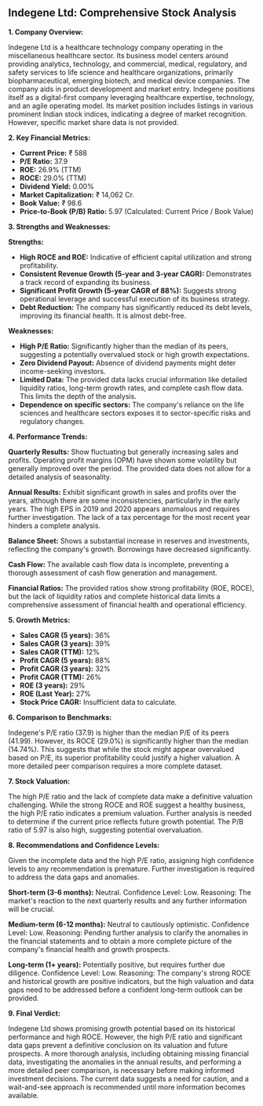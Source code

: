 ## Indegene Ltd: Comprehensive Stock Analysis

**1. Company Overview:**

Indegene Ltd is a healthcare technology company operating in the miscellaneous healthcare sector.  Its business model centers around providing analytics, technology, and commercial, medical, regulatory, and safety services to life science and healthcare organizations, primarily biopharmaceutical, emerging biotech, and medical device companies.  The company aids in product development and market entry.  Indegene positions itself as a digital-first company leveraging healthcare expertise, technology, and an agile operating model. Its market position includes listings in various prominent Indian stock indices, indicating a degree of market recognition.  However, specific market share data is not provided.

**2. Key Financial Metrics:**

* **Current Price:** ₹ 588
* **P/E Ratio:** 37.9
* **ROE:** 26.9% (TTM)
* **ROCE:** 29.0% (TTM)
* **Dividend Yield:** 0.00%
* **Market Capitalization:** ₹ 14,062 Cr.
* **Book Value:** ₹ 98.6
* **Price-to-Book (P/B) Ratio:** 5.97 (Calculated: Current Price / Book Value)


**3. Strengths and Weaknesses:**

**Strengths:**

* **High ROCE and ROE:**  Indicative of efficient capital utilization and strong profitability.
* **Consistent Revenue Growth (5-year and 3-year CAGR):** Demonstrates a track record of expanding its business.
* **Significant Profit Growth (5-year CAGR of 88%):**  Suggests strong operational leverage and successful execution of its business strategy.
* **Debt Reduction:** The company has significantly reduced its debt levels, improving its financial health.  It is almost debt-free.

**Weaknesses:**

* **High P/E Ratio:**  Significantly higher than the median of its peers, suggesting a potentially overvalued stock or high growth expectations.
* **Zero Dividend Payout:**  Absence of dividend payments might deter income-seeking investors.
* **Limited Data:**  The provided data lacks crucial information like detailed liquidity ratios, long-term growth rates, and complete cash flow data.  This limits the depth of the analysis.
* **Dependence on specific sectors:**  The company's reliance on the life sciences and healthcare sectors exposes it to sector-specific risks and regulatory changes.


**4. Performance Trends:**

**Quarterly Results:** Show fluctuating but generally increasing sales and profits. Operating profit margins (OPM) have shown some volatility but generally improved over the period.  The provided data does not allow for a detailed analysis of seasonality.

**Annual Results:**  Exhibit significant growth in sales and profits over the years, although there are some inconsistencies, particularly in the early years.  The high EPS in 2019 and 2020 appears anomalous and requires further investigation.  The lack of a tax percentage for the most recent year hinders a complete analysis.

**Balance Sheet:** Shows a substantial increase in reserves and investments, reflecting the company's growth.  Borrowings have decreased significantly.

**Cash Flow:**  The available cash flow data is incomplete, preventing a thorough assessment of cash flow generation and management.

**Financial Ratios:**  The provided ratios show strong profitability (ROE, ROCE), but the lack of liquidity ratios and complete historical data limits a comprehensive assessment of financial health and operational efficiency.


**5. Growth Metrics:**

* **Sales CAGR (5 years):** 36%
* **Sales CAGR (3 years):** 39%
* **Sales CAGR (TTM):** 12%
* **Profit CAGR (5 years):** 88%
* **Profit CAGR (3 years):** 32%
* **Profit CAGR (TTM):** 26%
* **ROE (3 years):** 29%
* **ROE (Last Year):** 27%
* **Stock Price CAGR:**  Insufficient data to calculate.


**6. Comparison to Benchmarks:**

Indegene's P/E ratio (37.9) is higher than the median P/E of its peers (41.99). However, its ROCE (29.0%) is significantly higher than the median (14.74%).  This suggests that while the stock might appear overvalued based on P/E, its superior profitability could justify a higher valuation.  A more detailed peer comparison requires a more complete dataset.


**7. Stock Valuation:**

The high P/E ratio and the lack of complete data make a definitive valuation challenging.  While the strong ROCE and ROE suggest a healthy business, the high P/E ratio indicates a premium valuation.  Further analysis is needed to determine if the current price reflects future growth potential.  The P/B ratio of 5.97 is also high, suggesting potential overvaluation.


**8. Recommendations and Confidence Levels:**

Given the incomplete data and the high P/E ratio, assigning high confidence levels to any recommendation is premature.  Further investigation is required to address the data gaps and anomalies.

**Short-term (3-6 months):**  Neutral.  Confidence Level: Low.  Reasoning:  The market's reaction to the next quarterly results and any further information will be crucial.

**Medium-term (6-12 months):**  Neutral to cautiously optimistic. Confidence Level: Low. Reasoning:  Pending further analysis to clarify the anomalies in the financial statements and to obtain a more complete picture of the company's financial health and growth prospects.

**Long-term (1+ years):**  Potentially positive, but requires further due diligence. Confidence Level: Low. Reasoning:  The company's strong ROCE and historical growth are positive indicators, but the high valuation and data gaps need to be addressed before a confident long-term outlook can be provided.


**9. Final Verdict:**

Indegene Ltd shows promising growth potential based on its historical performance and high ROCE. However, the high P/E ratio and significant data gaps prevent a definitive conclusion on its valuation and future prospects.  A more thorough analysis, including obtaining missing financial data, investigating the anomalies in the annual results, and performing a more detailed peer comparison, is necessary before making informed investment decisions.  The current data suggests a need for caution, and a wait-and-see approach is recommended until more information becomes available.

